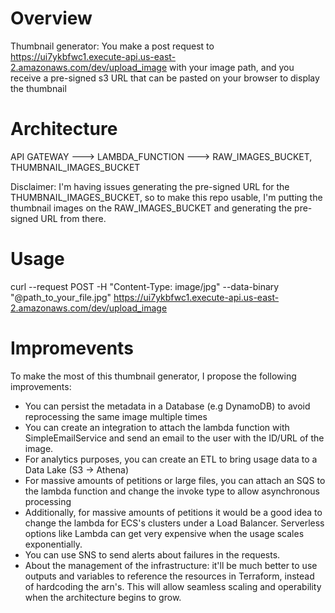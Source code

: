 # Overview

Thumbnail generator: You make a post request to https://ui7ykbfwc1.execute-api.us-east-2.amazonaws.com/dev/upload_image with your image path, and you receive a pre-signed s3 URL that can be pasted on your browser to display the thumbnail

# Architecture

API GATEWAY ---> LAMBDA_FUNCTION ---> RAW_IMAGES_BUCKET, THUMBNAIL_IMAGES_BUCKET

Disclaimer: I'm having issues generating the pre-signed URL for the THUMBNAIL_IMAGES_BUCKET, so to make this repo usable, I'm putting the thumbnail images on the RAW_IMAGES_BUCKET and generating the pre-signed URL from there.


# Usage

curl --request POST -H "Content-Type: image/jpg" --data-binary "@path_to_your_file.jpg" https://ui7ykbfwc1.execute-api.us-east-2.amazonaws.com/dev/upload_image


# Impromevents

To make the most of this thumbnail generator, I propose the following improvements:

- You can persist the metadata in a Database (e.g DynamoDB) to avoid reprocessing the same image multiple times
- You can create an integration to attach the lambda function with SimpleEmailService and send an email to the user with the ID/URL of the image.
- For analytics purposes, you can create an ETL to bring usage data to a Data Lake (S3 -> Athena)
- For massive amounts of petitions or large files, you can attach an SQS to the lambda function and change the invoke type to allow asynchronous processing
- Additionally, for massive amounts of petitions it would be a good idea to change the lambda for ECS's clusters under a Load Balancer. Serverless options like Lambda can get very expensive when the usage scales exponentially.
- You can use SNS to send alerts about failures in the requests.
- About the management of the infrastructure: it'll be much better to use outputs and variables to reference the resources in Terraform, instead of hardcoding the arn's. This will allow seamless scaling and operability when the architecture begins to grow.
